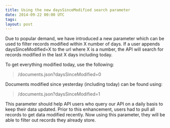 ```yaml
---
title: Using the new daysSinceModified search parameter
date: 2014-09-22 00:00 UTC
tags:
layout: post
---
```


Due to popular demand, we have introduced a new parameter which can be used to filter records modified within X number of days. If a user appends daysSinceModified=X to the url where X is a number, the API will search for records modified in the last X days including today.

To get everything modified today, use the following:
> /documents.json?daysSinceModified=0

Documents modified since yesterday (including today) can be found using:
> /documents.json?daysSinceModified=1

This parameter should help API users who query our API on a daily basis to keep their data updated.  Prior to this enhancement, users had to pull all records to get data modified recently.  Now using this parameter, they will be able to filter out records they already store.
